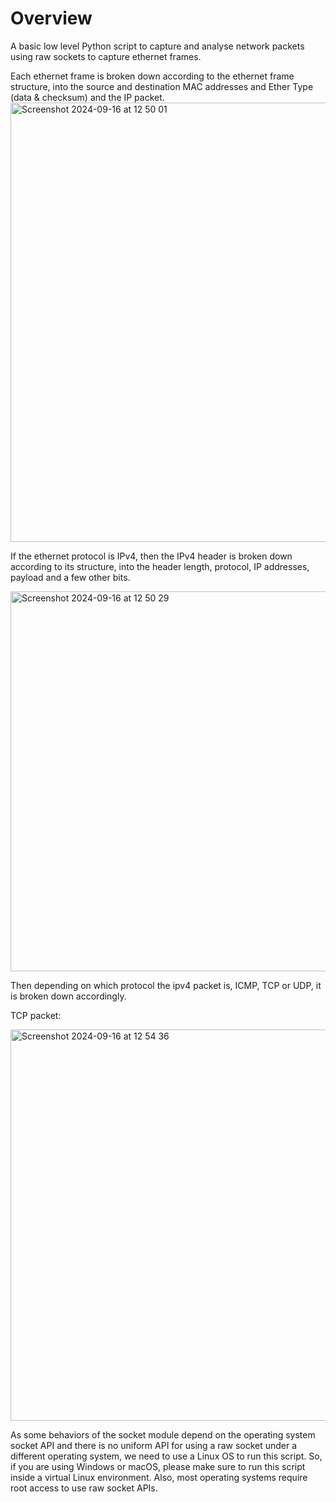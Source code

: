 # Overview

A basic low level Python script to capture and analyse network packets using raw sockets to capture ethernet frames. 

Each ethernet frame is broken down according to the ethernet frame structure, into the source and destination MAC addresses and Ether Type (data & checksum) and the IP packet.
<img width="703" alt="Screenshot 2024-09-16 at 12 50 01" src="https://github.com/user-attachments/assets/b098f245-9902-418e-aebb-31d75b4f887d">

If the ethernet protocol is IPv4, then the IPv4 header is broken down according to its structure, into the header length, protocol, IP addresses, payload and a few other bits.

<img width="608" alt="Screenshot 2024-09-16 at 12 50 29" src="https://github.com/user-attachments/assets/c8181cf2-02a4-4bfc-8d04-665ed2949ec2">

Then depending on which protocol the ipv4 packet is, ICMP, TCP or UDP, it is broken down accordingly.

TCP packet:

<img width="626" alt="Screenshot 2024-09-16 at 12 54 36" src="https://github.com/user-attachments/assets/da336ee3-be58-45f1-9aaa-38a97d82b72b">

As some behaviors of the socket module depend on the operating system socket API and there is no uniform API for using a raw socket under a different operating system, we need to use a Linux OS to run this script. So, if you are using Windows or macOS, please make sure to run this script inside a virtual Linux environment. Also, most operating systems require root access to use raw socket APIs.
